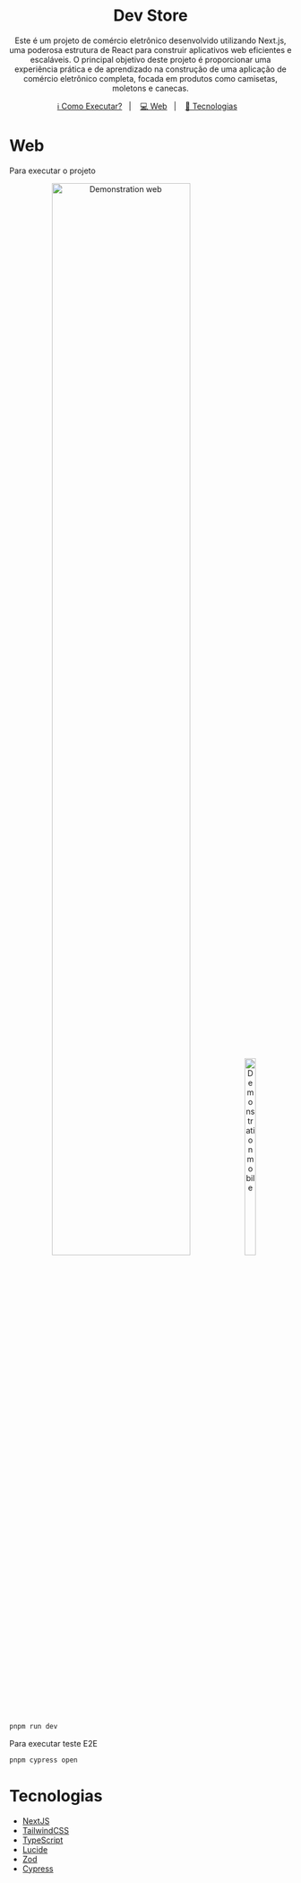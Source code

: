<h1 align="center">
  Dev Store
</h1>

<p align="center">
Este é um projeto de comércio eletrônico desenvolvido utilizando Next.js, uma poderosa estrutura de React para construir aplicativos web eficientes e escaláveis. O principal objetivo deste projeto é proporcionar uma experiência prática e de aprendizado na construção de uma aplicação de comércio eletrônico completa, focada em produtos como camisetas, moletons e canecas.
</p>

<p align="center">
  <a href="#como-executar">ℹ️ Como Executar?</a>&nbsp;&nbsp;&nbsp;|&nbsp;&nbsp;&nbsp;
  <a href="#web">💻 Web</a>&nbsp;&nbsp;&nbsp;|&nbsp;&nbsp;&nbsp;
  <a href="#tecnologias">🚀 Tecnologias</a>&nbsp;&nbsp;&nbsp;
</p>

# Web
Para executar o projeto

<p align="center">
  <img alt="Demonstration web" src="./preview/web.jpg" width="70%" height="70%" />
  <img alt="Demonstration mobile" src="./preview/responsive.jpg" width="20%" height="30%" />
</p>


```sh
pnpm run dev
```

Para executar teste E2E
```sh
pnpm cypress open
```

# Tecnologias
- [NextJS](https://nextjs.org/)
- [TailwindCSS](https://tailwindcss.com/)
- [TypeScript](https://github.com/microsoft/TypeScript)
- [Lucide](https://lucide.dev/)
- [Zod](https://zod.dev/)
- [Cypress](https://www.cypress.io/)
